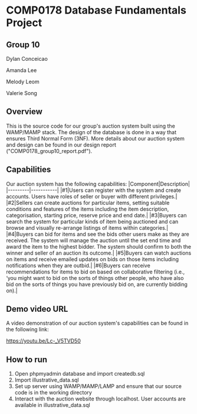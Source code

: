 # COMP0178 Database Fundamentals Project
## Group 10
Dylan Conceicao

Amanda Lee

Melody Leom

Valerie Song

## Overview
This is the source code for our group's auction system built using the WAMP/MAMP stack. The design of the database is done in a way that ensures Third Normal Form (3NF). More details about our auction system and design can be found in our design report ("COMP0178_group10_report.pdf").

## Capabilities
Our auction system has the following capabilities:
|Component|Description|
|---------|-----------|
|#1|Users can register with the system and create accounts. Users have roles of seller or buyer with different privileges.|
|#2|Sellers can create auctions for particular items, setting suitable conditions and features of the items including the item description, categorisation, starting price, reserve price and end date.|
|#3|Buyers can search the system for particular kinds of item being auctioned and can browse and visually re-arrange listings of items within categories.|
|#4|Buyers can bid for items and see the bids other users make as they are received. The system will manage the auction until the set end time and award the item to the highest bidder. The system should confirm to both the winner and seller of an auction its outcome.|
|#5|Buyers can watch auctions on items and receive emailed updates on bids on those items including notifications when they are outbid.|
|#6|Buyers can receive recommendations for items to bid on based on collaborative filtering (i.e., ‘you might want to bid on the sorts of things other people, who have also bid on the sorts of things you have previously bid on, are currently bidding on).|

## Demo video URL
A video demonstration of our auction system's capabilities can be found in the following link: 

https://youtu.be/Lc-_V5TVD50

## How to run
1. Open phpmyadmin database and import createdb.sql
2. Import illustrative_data.sql
3. Set up server using WAMP/MAMP/LAMP and ensure that our source code is in the working directory
4. Interact with the auction website through localhost. User accounts are available in illustrative_data.sql

